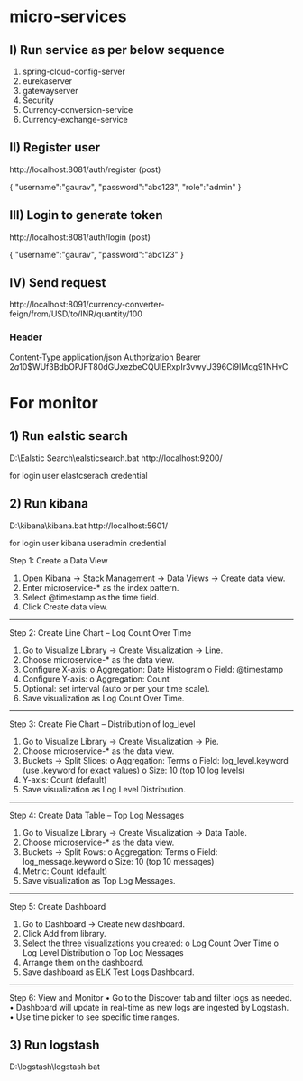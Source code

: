 # micro-services

## I) Run service as per below sequence
1)	spring-cloud-config-server
2)	eurekaserver
3)	gatewayserver
4)	Security
5)	Currency-conversion-service
6)	Currency-exchange-service

## II) Register user
http://localhost:8081/auth/register (post)

{
    "username":"gaurav",
    "password":"abc123",
    "role":"admin"
}
 
## III) Login to generate token 
http://localhost:8081/auth/login (post)

{
    "username":"gaurav",
    "password":"abc123"
}
 
## IV) Send request 
http://localhost:8091/currency-converter-feign/from/USD/to/INR/quantity/100

### Header
Content-Type   application/json
Authorization  Bearer $2a$10$WUf3BdbOPJFT80dGUxezbeCQUlERxpIr3vwyU396Ci9IMqg91NHvC
 

# For monitor
## 1) Run ealstic search
D:\Ealstic Search\ealsticsearch.bat
http://localhost:9200/

for login user elastcserach credential


## 2) Run kibana
D:\kibana\kibana.bat
http://localhost:5601/

for login user kibana useradmin credential

Step 1: Create a Data View
1.	Open Kibana → Stack Management → Data Views → Create data view.
2.	Enter microservice-* as the index pattern.
3.	Select @timestamp as the time field.
4.	Click Create data view.
________________________________________
Step 2: Create Line Chart – Log Count Over Time
1.	Go to Visualize Library → Create Visualization → Line.
2.	Choose microservice-* as the data view.
3.	Configure X-axis:
o	Aggregation: Date Histogram
o	Field: @timestamp
4.	Configure Y-axis:
o	Aggregation: Count
5.	Optional: set interval (auto or per your time scale).
6.	Save visualization as Log Count Over Time.
________________________________________
Step 3: Create Pie Chart – Distribution of log_level
1.	Go to Visualize Library → Create Visualization → Pie.
2.	Choose microservice-* as the data view.
3.	Buckets → Split Slices:
o	Aggregation: Terms
o	Field: log_level.keyword (use .keyword for exact values)
o	Size: 10 (top 10 log levels)
4.	Y-axis: Count (default)
5.	Save visualization as Log Level Distribution.
________________________________________
Step 4: Create Data Table – Top Log Messages
1.	Go to Visualize Library → Create Visualization → Data Table.
2.	Choose microservice-* as the data view.
3.	Buckets → Split Rows:
o	Aggregation: Terms
o	Field: log_message.keyword
o	Size: 10 (top 10 messages)
4.	Metric: Count (default)
5.	Save visualization as Top Log Messages.
________________________________________
Step 5: Create Dashboard
1.	Go to Dashboard → Create new dashboard.
2.	Click Add from library.
3.	Select the three visualizations you created:
o	Log Count Over Time
o	Log Level Distribution
o	Top Log Messages
4.	Arrange them on the dashboard.
5.	Save dashboard as ELK Test Logs Dashboard.
________________________________________
Step 6: View and Monitor
•	Go to the Discover tab and filter logs as needed.
•	Dashboard will update in real-time as new logs are ingested by Logstash.
•	Use time picker to see specific time ranges.


## 3) Run logstash
D:\logstash\logstash.bat